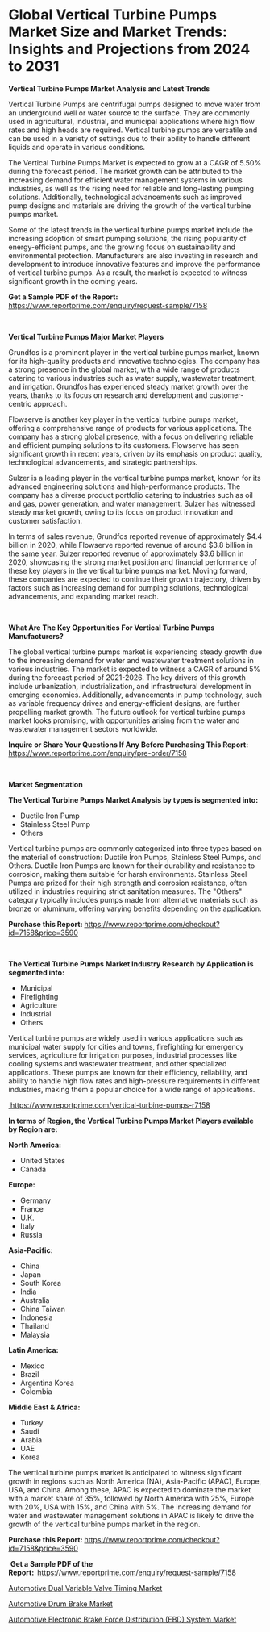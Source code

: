 <p><h1>Global Vertical Turbine Pumps Market Size and Market Trends: Insights and Projections from 2024 to 2031</h1></p><p><strong>Vertical Turbine Pumps Market Analysis and Latest Trends</strong></p>
<p><p>Vertical Turbine Pumps are centrifugal pumps designed to move water from an underground well or water source to the surface. They are commonly used in agricultural, industrial, and municipal applications where high flow rates and high heads are required. Vertical turbine pumps are versatile and can be used in a variety of settings due to their ability to handle different liquids and operate in various conditions.</p><p>The Vertical Turbine Pumps Market is expected to grow at a CAGR of 5.50% during the forecast period. The market growth can be attributed to the increasing demand for efficient water management systems in various industries, as well as the rising need for reliable and long-lasting pumping solutions. Additionally, technological advancements such as improved pump designs and materials are driving the growth of the vertical turbine pumps market.</p><p>Some of the latest trends in the vertical turbine pumps market include the increasing adoption of smart pumping solutions, the rising popularity of energy-efficient pumps, and the growing focus on sustainability and environmental protection. Manufacturers are also investing in research and development to introduce innovative features and improve the performance of vertical turbine pumps. As a result, the market is expected to witness significant growth in the coming years.</p></p>
<p><strong>Get a Sample PDF of the Report:&nbsp;</strong> <a href="https://www.reportprime.com/enquiry/request-sample/7158">https://www.reportprime.com/enquiry/request-sample/7158</a></p>
<p>&nbsp;</p>
<p><strong>Vertical Turbine Pumps Major Market Players</strong></p>
<p><p>Grundfos is a prominent player in the vertical turbine pumps market, known for its high-quality products and innovative technologies. The company has a strong presence in the global market, with a wide range of products catering to various industries such as water supply, wastewater treatment, and irrigation. Grundfos has experienced steady market growth over the years, thanks to its focus on research and development and customer-centric approach.</p><p>Flowserve is another key player in the vertical turbine pumps market, offering a comprehensive range of products for various applications. The company has a strong global presence, with a focus on delivering reliable and efficient pumping solutions to its customers. Flowserve has seen significant growth in recent years, driven by its emphasis on product quality, technological advancements, and strategic partnerships.</p><p>Sulzer is a leading player in the vertical turbine pumps market, known for its advanced engineering solutions and high-performance products. The company has a diverse product portfolio catering to industries such as oil and gas, power generation, and water management. Sulzer has witnessed steady market growth, owing to its focus on product innovation and customer satisfaction.</p><p>In terms of sales revenue, Grundfos reported revenue of approximately $4.4 billion in 2020, while Flowserve reported revenue of around $3.8 billion in the same year. Sulzer reported revenue of approximately $3.6 billion in 2020, showcasing the strong market position and financial performance of these key players in the vertical turbine pumps market. Moving forward, these companies are expected to continue their growth trajectory, driven by factors such as increasing demand for pumping solutions, technological advancements, and expanding market reach.</p></p>
<p>&nbsp;</p>
<p><strong>What Are The Key Opportunities For Vertical Turbine Pumps Manufacturers?</strong></p>
<p><p>The global vertical turbine pumps market is experiencing steady growth due to the increasing demand for water and wastewater treatment solutions in various industries. The market is expected to witness a CAGR of around 5% during the forecast period of 2021-2026. The key drivers of this growth include urbanization, industrialization, and infrastructural development in emerging economies. Additionally, advancements in pump technology, such as variable frequency drives and energy-efficient designs, are further propelling market growth. The future outlook for vertical turbine pumps market looks promising, with opportunities arising from the water and wastewater management sectors worldwide.</p></p>
<p><strong>Inquire or Share Your Questions If Any Before Purchasing This Report:</strong> <a href="https://www.reportprime.com/enquiry/pre-order/7158">https://www.reportprime.com/enquiry/pre-order/7158</a></p>
<p>&nbsp;</p>
<p><strong>Market Segmentation</strong></p>
<p><strong>The Vertical Turbine Pumps Market Analysis by types is segmented into:</strong></p>
<p><ul><li>Ductile Iron Pump</li><li>Stainless Steel Pump</li><li>Others</li></ul></p>
<p><p>Vertical turbine pumps are commonly categorized into three types based on the material of construction: Ductile Iron Pumps, Stainless Steel Pumps, and Others. Ductile Iron Pumps are known for their durability and resistance to corrosion, making them suitable for harsh environments. Stainless Steel Pumps are prized for their high strength and corrosion resistance, often utilized in industries requiring strict sanitation measures. The "Others" category typically includes pumps made from alternative materials such as bronze or aluminum, offering varying benefits depending on the application.</p></p>
<p><strong>Purchase this Report:&nbsp;</strong><a href="https://www.reportprime.com/checkout?id=7158&price=3590">https://www.reportprime.com/checkout?id=7158&price=3590</a></p>
<p>&nbsp;</p>
<p><strong>The Vertical Turbine Pumps Market Industry Research by Application is segmented into:</strong></p>
<p><ul><li>Municipal</li><li>Firefighting</li><li>Agriculture</li><li>Industrial</li><li>Others</li></ul></p>
<p><p>Vertical turbine pumps are widely used in various applications such as municipal water supply for cities and towns, firefighting for emergency services, agriculture for irrigation purposes, industrial processes like cooling systems and wastewater treatment, and other specialized applications. These pumps are known for their efficiency, reliability, and ability to handle high flow rates and high-pressure requirements in different industries, making them a popular choice for a wide range of applications.</p></p>
<p><a href="https://www.reportprime.com/vertical-turbine-pumps-r7158">&nbsp;https://www.reportprime.com/vertical-turbine-pumps-r7158</a></p>
<p><strong>In terms of Region, the Vertical Turbine Pumps Market Players available by Region are:</strong></p>
<p>
    <p> <strong> North America: </strong>
        <ul>
            <li>United States</li>
            <li>Canada</li>
        </ul>
        </p> 
    <p> <strong> Europe: </strong>
        <ul>
            <li>Germany</li>
            <li>France</li>
            <li>U.K.</li>
            <li>Italy</li>
            <li>Russia</li>
        </ul>
        </p> 
    <p> <strong> Asia-Pacific: </strong>
        <ul>
            <li>China</li>
            <li>Japan</li>
            <li>South Korea</li>
            <li>India</li>
            <li>Australia</li>
            <li>China Taiwan</li>
            <li>Indonesia</li>
            <li>Thailand</li>
            <li>Malaysia</li>
        </ul>
        </p> 
    <p> <strong> Latin America: </strong>
        <ul>
            <li>Mexico</li>
            <li>Brazil</li>
            <li>Argentina Korea</li>
            <li>Colombia</li>
        </ul>
        </p> 
    <p> <strong> Middle East & Africa: </strong>
        <ul>
            <li>Turkey</li>
            <li>Saudi</li>
            <li>Arabia</li>
            <li>UAE</li>
            <li>Korea</li>
        </ul>
    </p>
    </p>
<p><p>The vertical turbine pumps market is anticipated to witness significant growth in regions such as North America (NA), Asia-Pacific (APAC), Europe, USA, and China. Among these, APAC is expected to dominate the market with a market share of 35%, followed by North America with 25%, Europe with 20%, USA with 15%, and China with 5%. The increasing demand for water and wastewater management solutions in APAC is likely to drive the growth of the vertical turbine pumps market in the region.</p></p>
<p><strong>Purchase this Report: </strong><a href="https://www.reportprime.com/checkout?id=7158&price=3590">https://www.reportprime.com/checkout?id=7158&price=3590</a></p>
<p>&nbsp;<strong>Get a Sample PDF of the Report:&nbsp;&nbsp;</strong><a href="https://www.reportprime.com/enquiry/request-sample/7158">https://www.reportprime.com/enquiry/request-sample/7158</a></p>
<p><strong></strong></p>
<p><p><a href="https://www.linkedin.com/pulse/automotive-dual-variable-valve-timing-market-size-share-amp-xa15c?trackingId=hr1INx4EyOR399l3k2py4g%3D%3D">Automotive Dual Variable Valve Timing Market</a></p><p><a href="https://www.linkedin.com/pulse/automotive-drum-brake-market-furnish-information-size-share-dynamics-zdvuc?trackingId=6L4zw4NxaNHQQbmbX4Xpjw%3D%3D">Automotive Drum Brake Market</a></p><p><a href="https://www.linkedin.com/pulse/automotive-electronic-brake-force-distribution-ebd-system-avjye?trackingId=P0SceDUI4bWWK2o%2BrAPOTw%3D%3D">Automotive Electronic Brake Force Distribution (EBD) System Market</a></p></p>